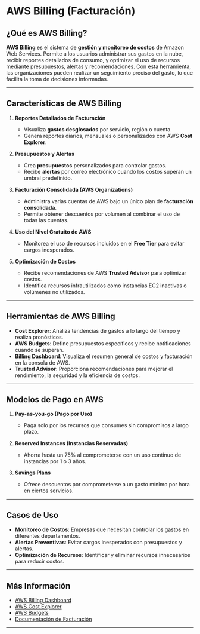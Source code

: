 # AWS Billing (Facturación)

## ¿Qué es AWS Billing?
**AWS Billing** es el sistema de **gestión y monitoreo de costos** de Amazon Web Services. Permite a los usuarios administrar sus gastos en la nube, recibir reportes detallados de consumo, y optimizar el uso de recursos mediante presupuestos, alertas y recomendaciones. Con esta herramienta, las organizaciones pueden realizar un seguimiento preciso del gasto, lo que facilita la toma de decisiones informadas.

---

## **Características de AWS Billing**

1. **Reportes Detallados de Facturación**  
   - Visualiza **gastos desglosados** por servicio, región o cuenta.
   - Genera reportes diarios, mensuales o personalizados con AWS **Cost Explorer**.

2. **Presupuestos y Alertas**  
   - Crea **presupuestos** personalizados para controlar gastos.  
   - Recibe **alertas** por correo electrónico cuando los costos superan un umbral predefinido.

3. **Facturación Consolidada (AWS Organizations)**  
   - Administra varias cuentas de AWS bajo un único plan de **facturación consolidada**.
   - Permite obtener descuentos por volumen al combinar el uso de todas las cuentas.

4. **Uso del Nivel Gratuito de AWS**  
   - Monitorea el uso de recursos incluidos en el **Free Tier** para evitar cargos inesperados.

5. **Optimización de Costos**  
   - Recibe recomendaciones de AWS **Trusted Advisor** para optimizar costos.  
   - Identifica recursos infrautilizados como instancias EC2 inactivas o volúmenes no utilizados.

---

## **Herramientas de AWS Billing**

- **Cost Explorer**: Analiza tendencias de gastos a lo largo del tiempo y realiza pronósticos.  
- **AWS Budgets**: Define presupuestos específicos y recibe notificaciones cuando se superan.  
- **Billing Dashboard**: Visualiza el resumen general de costos y facturación en la consola de AWS.  
- **Trusted Advisor**: Proporciona recomendaciones para mejorar el rendimiento, la seguridad y la eficiencia de costos.  

---

## **Modelos de Pago en AWS**

1. **Pay-as-you-go (Pago por Uso)**  
   - Paga solo por los recursos que consumes sin compromisos a largo plazo.

2. **Reserved Instances (Instancias Reservadas)**  
   - Ahorra hasta un 75% al comprometerse con un uso continuo de instancias por 1 o 3 años.

3. **Savings Plans**  
   - Ofrece descuentos por comprometerse a un gasto mínimo por hora en ciertos servicios.

---

## **Casos de Uso**
- **Monitoreo de Costos**: Empresas que necesitan controlar los gastos en diferentes departamentos.  
- **Alertas Preventivas**: Evitar cargos inesperados con presupuestos y alertas.  
- **Optimización de Recursos**: Identificar y eliminar recursos innecesarios para reducir costos.

---

## **Más Información**
- [AWS Billing Dashboard](https://aws.amazon.com/aws-cost-management/)  
- [AWS Cost Explorer](https://aws.amazon.com/aws-cost-management/aws-cost-explorer/)  
- [AWS Budgets](https://aws.amazon.com/aws-cost-management/aws-budgets/)  
- [Documentación de Facturación](https://docs.aws.amazon.com/awsaccountbilling/latest/aboutv2/)  

---
